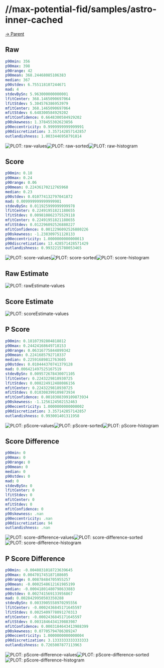 
# //max-potential-fid/samples/astro-inner-cached

[→ Parent](../..)


## Raw


```yaml
p90min: 356
p90max: 398
p90range: 42
p90mean: 368.24468085106383
median: 367
p90stdev: 6.755118107244671
mad: 4
stdevBySn: 5.963000000000001
lfitCenter: 368.1465090697064
lfitStdev: 5.304576386953979
mfitCenter: 368.1465090697064
mfitStdev: 6.648300584929202
mfitConfidence: 0.6648300584929202
p90skewness: 1.378455302623856
p90eccentricity: 0.9999999999999991
p90discretization: 3.357142857142857
outlandishness: 1.0033446958791814

```

![PLOT: raw-values](./raw/values.svg)![PLOT: raw-sorted](./raw/sorted.svg)![PLOT: raw-histogram](./raw/histogram.svg)
## Score


```yaml
p90min: 0.18
p90max: 0.24
p90range: 0.06
p90mean: 0.22436170212765968
median: 0.23
p90stdev: 0.010774132797041872
mad: 0.009999999999999981
stdevBySn: 0.011925999999999978
lfitCenter: 0.22491951821188655
lfitStdev: 0.009810862375529118
mfitCenter: 0.22491951821188655
mfitStdev: 0.012296092526880227
mfitConfidence: 0.0012296092526880226
p90skewness: -1.238309751128133
p90eccentricity: 1.0000000000000013
p90discretization: 13.428571428571429
outlandishness: 0.9932215780053465

```

![PLOT: score-values](./score/values.svg)![PLOT: score-sorted](./score/sorted.svg)![PLOT: score-histogram](./score/histogram.svg)
## Raw Estimate

![PLOT: rawEstimate-values](./rawEstimate/values.svg)
## Score Estimate

![PLOT: scoreEstimate-values](./scoreEstimate/values.svg)
## P Score


```yaml
p90min: 0.18107392804818812
p90max: 0.24424168649718153
p90range: 0.06316775844899342
p90mean: 0.2241685792718337
median: 0.22591689812763605
p90stdev: 0.010444370741379128
mad: 0.006421497525167519
stdevBySn: 0.009572678430071105
lfitCenter: 0.2243229818930725
lfitStdev: 0.008224912488086156
mfitCenter: 0.2243229818930725
mfitStdev: 0.010308399109873934
mfitConfidence: 0.0010308399109873934
p90skewness: -1.1256124502152463
p90eccentricity: 1.0000000000000002
p90discretization: 3.357142857142857
outlandishness: 0.993001401311958

```

![PLOT: pScore-values](./pScore/values.svg)![PLOT: pScore-sorted](./pScore/sorted.svg)![PLOT: pScore-histogram](./pScore/histogram.svg)
## Score Difference


```yaml
p90min: 0
p90max: 0
p90range: 0
p90mean: 0
median: 0
p90stdev: 0
mad: 0
stdevBySn: 0
lfitCenter: 0
lfitStdev: 0
mfitCenter: 0
mfitStdev: 0
mfitConfidence: 0
p90skewness: .nan
p90eccentricity: .nan
p90discretization: 94
outlandishness: .nan

```

![PLOT: score-difference-values](./score-difference/values.svg)![PLOT: score-difference-sorted](./score-difference/sorted.svg)![PLOT: score-difference-histogram](./score-difference/histogram.svg)
## P Score Difference


```yaml
p90min: -0.0040831018723639645
p90max: 0.004701745187188605
p90range: 0.00878484705955257
p90mean: -0.0002548612161985199
median: -0.00041801480798633883
p90stdev: 0.002741569133956867
mad: 0.0028429950503350288
stdevBySn: 0.0033905558970295556
lfitCenter: -0.0002436845171645597
lfitStdev: 0.0025409778091270313
mfitCenter: -0.0002436845171645597
mfitStdev: 0.0031846434139883987
mfitConfidence: 0.0003184643413988399
p90skewness: 0.07705794786389247
p90eccentricity: 1.0000000000000004
p90discretization: 3.1333333333333333
outlandishness: 0.7265007877113963

```

![PLOT: pScore-difference-values](./pScore-difference/values.svg)![PLOT: pScore-difference-sorted](./pScore-difference/sorted.svg)![PLOT: pScore-difference-histogram](./pScore-difference/histogram.svg)